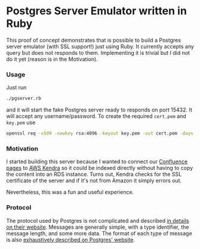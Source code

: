 # Postgres Server Emulator written in Ruby
This proof of concept demonstrates that is possible to build a Postgres
server emulator (with SSL support!) just using Ruby. It currently accepts
any query but does not responds to them. Implementing it is trivial but I
did not do it yet (reason is in the Motivation).

### Usage
Just run
```bash
./pgserver.rb
```
and it will start the fake Postgres server ready to responds on port 15432. It
will accept any username/password. To create the required `cert.pem` and
`key.pem` use
```bash
openssl req -x509 -newkey rsa:4096 -keyout key.pem -out cert.pem -days 365 -nodes
```

### Motivation
I started building this server because I wanted to connect our
[Confluence pages](https://www.atlassian.com/software/confluence)
to [AWS Kendra](https://aws.amazon.com/kendra/) so it could be indexed directly
without having to copy the content into an RDS instance. Turns out, Kendra
checks for the SSL certificate of the server and if it's not from Amazon it
simply errors out.

Nevertheless, this was a fun and useful experience.

### Protocol
The protocol used by Postgres is not complicated and described [in details on
their website](https://www.postgresql.org/docs/12/protocol.html). Messages are
generally simple, with a type identifier, the message length, and some more
data. The format of each type of message is also [exhaustively described on
Postgres' website](https://www.postgresql.org/docs/12/protocol-message-formats.html).
